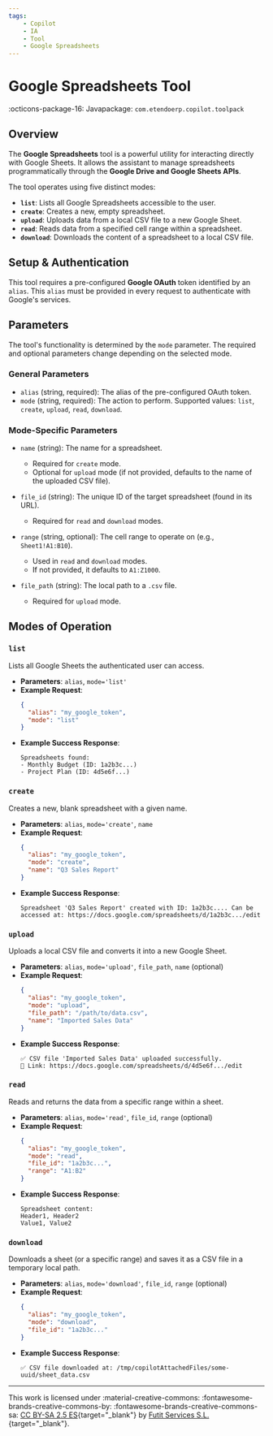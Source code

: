 ```yaml
---
tags:
    - Copilot
    - IA
    - Tool
    - Google Spreadsheets
---
```


# Google Spreadsheets Tool
:octicons-package-16: Javapackage: `com.etendoerp.copilot.toolpack`

## Overview

The **Google Spreadsheets** tool is a powerful utility for interacting directly with Google Sheets. It allows the assistant to manage spreadsheets programmatically through the **Google Drive and Google Sheets APIs**.

The tool operates using five distinct modes:

  - **`list`**: Lists all Google Spreadsheets accessible to the user.
  - **`create`**: Creates a new, empty spreadsheet.
  - **`upload`**: Uploads data from a local CSV file to a new Google Sheet.
  - **`read`**: Reads data from a specified cell range within a spreadsheet.
  - **`download`**: Downloads the content of a spreadsheet to a local CSV file.

## Setup & Authentication

This tool requires a pre-configured **Google OAuth** token identified by an `alias`. This `alias` must be provided in every request to authenticate with Google's services.

## Parameters

The tool's functionality is determined by the `mode` parameter. The required and optional parameters change depending on the selected mode.

### General Parameters

  - `alias` (string, required): The alias of the pre-configured OAuth token.
  - `mode` (string, required): The action to perform. Supported values: `list`, `create`, `upload`, `read`, `download`.

### Mode-Specific Parameters

  - `name` (string): The name for a spreadsheet.

      - Required for `create` mode.
      - Optional for `upload` mode (if not provided, defaults to the name of the uploaded CSV file).

  - `file_id` (string): The unique ID of the target spreadsheet (found in its URL).

      - Required for `read` and `download` modes.

  - `range` (string, optional): The cell range to operate on (e.g., `Sheet1!A1:B10`).

      - Used in `read` and `download` modes.
      - If not provided, it defaults to `A1:Z1000`.

  - `file_path` (string): The local path to a `.csv` file.

      - Required for `upload` mode.

## Modes of Operation

### `list`

Lists all Google Sheets the authenticated user can access.

  - **Parameters**: `alias`, `mode='list'`
  - **Example Request**:
    ```json
    {
      "alias": "my_google_token",
      "mode": "list"
    }
    ```
  - **Example Success Response**:
    ```
    Spreadsheets found:
    - Monthly Budget (ID: 1a2b3c...)
    - Project Plan (ID: 4d5e6f...)
    ```

### `create`

Creates a new, blank spreadsheet with a given name.

  - **Parameters**: `alias`, `mode='create'`, `name`
  - **Example Request**:
    ```json
    {
      "alias": "my_google_token",
      "mode": "create",
      "name": "Q3 Sales Report"
    }
    ```
  - **Example Success Response**:
    ```
    Spreadsheet 'Q3 Sales Report' created with ID: 1a2b3c.... Can be accessed at: https://docs.google.com/spreadsheets/d/1a2b3c.../edit
    ```

### `upload`

Uploads a local CSV file and converts it into a new Google Sheet.

  - **Parameters**: `alias`, `mode='upload'`, `file_path`, `name` (optional)
  - **Example Request**:
    ```json
    {
      "alias": "my_google_token",
      "mode": "upload",
      "file_path": "/path/to/data.csv",
      "name": "Imported Sales Data"
    }
    ```
  - **Example Success Response**:
    ```
    ✅ CSV file 'Imported Sales Data' uploaded successfully.
    🔗 Link: https://docs.google.com/spreadsheets/d/4d5e6f.../edit
    ```

### `read`

Reads and returns the data from a specific range within a sheet.

  - **Parameters**: `alias`, `mode='read'`, `file_id`, `range` (optional)
  - **Example Request**:
    ```json
    {
      "alias": "my_google_token",
      "mode": "read",
      "file_id": "1a2b3c...",
      "range": "A1:B2"
    }
    ```
  - **Example Success Response**:
    ```
    Spreadsheet content:
    Header1, Header2
    Value1, Value2
    ```

### `download`

Downloads a sheet (or a specific range) and saves it as a CSV file in a temporary local path.

  - **Parameters**: `alias`, `mode='download'`, `file_id`, `range` (optional)
  - **Example Request**:
    ```json
    {
      "alias": "my_google_token",
      "mode": "download",
      "file_id": "1a2b3c..."
    }
    ```
  - **Example Success Response**:
    ```
    ✅ CSV file downloaded at: /tmp/copilotAttachedFiles/some-uuid/sheet_data.csv
    ```

---
This work is licensed under :material-creative-commons: :fontawesome-brands-creative-commons-by: :fontawesome-brands-creative-commons-sa: [ CC BY-SA 2.5 ES](https://creativecommons.org/licenses/by-sa/2.5/es/){target="_blank"} by [Futit Services S.L.](https://etendo.software){target="_blank"}.
